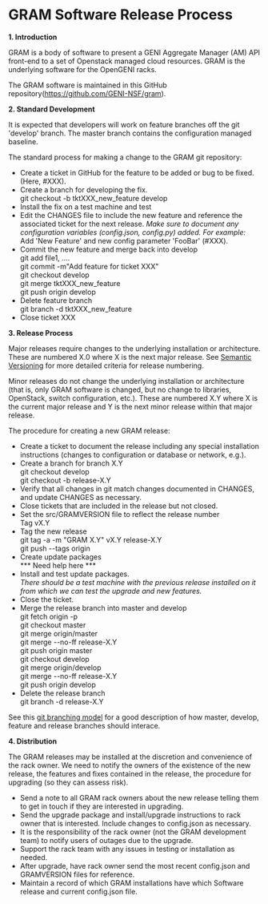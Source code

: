 <h1> GRAM Software Release Process</h1>

<b>1. Introduction</b>

GRAM is a body of software to present a GENI Aggregate Manager (AM) API front-end to a set of Openstack managed cloud resources. GRAM is the underlying software for the OpenGENI racks.

The GRAM software is maintained in this GitHub repository(https://github.com/GENI-NSF/gram).

<b>2. Standard Development</b>

It is expected that developers will work on feature branches off the git 'develop' branch. The master branch contains the configuration managed baseline.

The standard process for making a change to the GRAM git repository:

* Create a ticket in GitHub for the feature to be added or bug to be fixed. (Here, #XXX).
* Create a branch for developing the fix.  
    git checkout -b tktXXX_new_feature develop
* Install the fix on a test machine and test
* Edit the CHANGES file to include the new feature and reference the associated ticket for the next release. <i>Make sure to document any configuration variables (config.json, config.py) added. For example:</i>     
    Add 'New Feature' and new config parameter 'FooBar' (#XXX).
* Commit the new feature and merge back into develop  
    git add file1, ....  
    git commit -m"Add feature for ticket XXX"  
    git checkout develop  
    git merge tktXXX_new_feature  
    git push origin develop
* Delete feature branch  
    git branch -d tktXXX_new_feature
* Close ticket XXX

<b>3. Release Process</b>

Major releases require changes to the underlying installation or architecture. These are numbered X.0 where X is the next major release. See [Semantic Versioning](http://semver.org) for more detailed criteria for release numbering.

Minor releases do not change the underlying installation or architecture (that is, only GRAM software is changed, but no change to libraries, OpenStack, switch configuration, etc.). These are numbered X.Y where X is the current major release and Y is the next minor release within that major release.

The procedure for creating a new GRAM release:

* Create a ticket to document the release including any special installation instructions (changes to configuration or database or network, e.g.).
* Create a branch for branch X.Y  
    git checkout develop  
    git checkout -b release-X.Y
* Verify that all changes in git match changes documented in CHANGES, and update CHANGES as necessary. 
* Close tickets that are included in the release but not closed.
* Set the src/GRAMVERSION file to reflect the release number  
    Tag vX.Y  
* Tag the new release  
    git tag -a -m "GRAM X.Y" vX.Y release-X.Y     
    git push --tags origin    
* Create update packages  
    *** Need help here ***  
* Install and test update packages.  
    <i>There should be a test machine with the previous release installed on it from which we can test the upgrade and new features. </i>
* Close the ticket.  
* Merge the release branch into master and develop  
   git fetch origin -p  
   git checkout master  
   git merge origin/master  
   git merge --no-ff release-X.Y  
   git push origin master  
   git checkout develop  
   git merge origin/develop  
   git merge --no-ff release-X.Y  
   git push origin develop  
* Delete the release branch  
    git branch -d release-X.Y  

See this [git branching model](http://nvie.com/posts/a-successful-git-branching-model) for a good description of how master, develop, feature and release branches should interace.

<b>4. Distribution</b>

The GRAM releases may be installed at the discretion and convenience of the rack owner. We need to notify the owners of the existence of the new release, the features and fixes contained in the release, the procedure for upgrading (so they can assess risk).
* Send a note to all GRAM rack owners about the new release telling them to get in touch if they are interested in upgrading.
* Send the upgrade package and install/upgrade instructions to rack owner that is interested. Include changes to config.json as necessary.
* It is the responsibility of the rack owner (not the GRAM development team) to notify users of outages due to the upgrade.
* Support the rack team with any issues in testing or installation as needed.
* After upgrade, have rack owner send the most recent config.json and GRAMVERSION files for reference.
* Maintain a record of which GRAM installations have which Software release and current config.json file.
